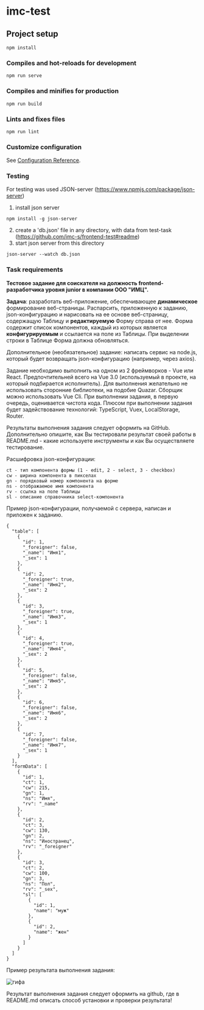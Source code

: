 # imc-test

## Project setup
```
npm install
```

### Compiles and hot-reloads for development
```
npm run serve
```

### Compiles and minifies for production
```
npm run build
```

### Lints and fixes files
```
npm run lint
```

### Customize configuration
See [Configuration Reference](https://cli.vuejs.org/config/).

### Testing
For testing was used JSON-server (https://www.npmjs.com/package/json-server)
1. install json server
```
npm install -g json-server
```
2. create a 'db.json' file in any directory, with data from test-task (https://github.com/imc-s/frontend-test#readme)
3. start json server from this directory
```
json-server --watch db.json
```

### Task requirements
**Тестовое задание для соискателя на должность frontend-разработчика уровня junior в компании ООО "ИМЦ".**

 **Задача**: разработать веб-приложение, обеспечивающее **динамическое** формирование веб-страницы.
Распарсить, приложенную к заданию, json-конфигурацию и нарисовать на ее основе веб-страницу, содержащую Таблицу и **редактируемую** Форму справа от нее. 
Форма содержит список компонентов, каждый из которых является **конфигурируемым** и ссылается на поле из Таблицы.
При выделении строки в Таблице Форма должна обновляться. 

  Дополнительное (необязательное) задание: написать сервис на node.js, который будет возвращать json-конфигурацию (например, через axios).

  Задание необходимо выполнить на одном из 2 фреймворков - Vue или React. Предпочтительней всего на Vue 3.0 (используемый в проекте, на который подбирается исполнитель). 
Для выполнения желательно не использовать сторонние библиотеки, на подобие Quazar. Сборщик можно использовать Vue Cli. 
При выполнении задания, в первую очередь, оценивается чистота кода. 
Плюсом при выполнении задания будет задействование технологий: TypeScript, Vuex, LocalStorage, Router.

Результаты выполнения задания следует оформить на GitHub.
Дополнительно опишите, как Вы тестировали результат своей работы в README.md - какие используете инструменты и как Вы осуществляете тестирование.

  Расшифровка json-конфигурации:
  ```
ct - тип компонента формы (1 - edit, 2 - select, 3 - checkbox)
cw - ширина компонента в пикселах
gn - порядковый номер компонента на форме
ns - отображаемое имя компонента
rv - ссылка на поле Таблицы
sl - описание справочника select-компонента
```

  Пример json-конфигурации, получаемой с сервера, написан и приложен к заданию.
```
{
  "table": [
    {
      "id": 1,
      "_foreigner": false,
      "_name": "Имя1",
      "_sex": 1
    },
    {
      "id": 2,
      "_foreigner": true,
      "_name": "Имя2",
      "_sex": 2
    },
    {
      "id": 3,
      "_foreigner": true,
      "_name": "Имя3",
      "_sex": 1
    },
    {
      "id": 4,
      "_foreigner": true,
      "_name": "Имя4",
      "_sex": 2
    },
    {
      "id": 5,
      "_foreigner": false,
      "_name": "Имя5",
      "_sex": 2
    },
    {
      "id": 6,
      "_foreigner": false,
      "_name": "Имя6",
      "_sex": 2
    },
    {
      "id": 7,
      "_foreigner": false,
      "_name": "Имя7",
      "_sex": 1
    }
  ],
  "formData": [
    {
      "id": 1,
      "ct": 1,
      "cw": 215,
      "gn": 1,
      "ns": "Имя",
      "rv": "_name"
    },
    {
      "id": 2,
      "ct": 3,
      "cw": 130,
      "gn": 2,
      "ns": "Иностранец",
      "rv": "_foreigner"
    },
    {
      "id": 3,
      "ct": 2,
      "cw": 100,
      "gn": 3,
      "ns": "Пол",
      "rv": "_sex",
      "sl": [
        {
          "id": 1,
          "name": "муж"
        },
        {
          "id": 2,
          "name": "жен"
        }
      ]
    }
  ]
}
```
Пример результата выполнения задания:

 ![гифа](https://user-images.githubusercontent.com/83217262/116071150-992f7580-a69e-11eb-96ae-23ba07d107f8.gif)


Результат выполнения задания следует оформить на github, где в README.md описать способ установки и проверки результата!

